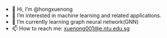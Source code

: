 - 👋 Hi, I’m @hongxuenong
- 👀 I’m interested in machine learning and related applications.
- 🌱 I’m currently learning graph neural network(GNN)
- 📫 How to reach me: xuenong001@e.ntu.edu.sg

<!---
hongxuenong/hongxuenong is a ✨ special ✨ repository because its `README.md` (this file) appears on your GitHub profile.
You can click the Preview link to take a look at your changes.
--->

